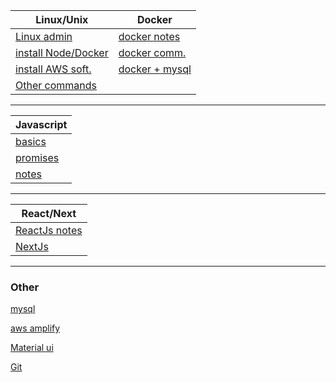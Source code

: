 | Linux/Unix | Docker |  
| --------------- | --------------- |  
| [Linux admin](unix/admin.md) | [docker notes](docker/docker.md) |  
| [install Node/Docker](unix/install.md) | [docker comm.](docker/docker.md) |  
| [install AWS soft.](unix/install-aws.md) | [docker + mysql ](docker/docker-mysql.md) |  
| [Other commands](unix/others.md) |  |  
  
  
***  
  
| Javascript |  
| --------------- |  
| [basics](js/js.md) |  
| [promises](js/js-promises.md) |  
| [notes](js/js-notes.md) |  
  
***  

| React/Next |  
| --------------- |  
| [ReactJs notes](reactjs/reactjs-notes.md) |  
| [NextJs](nextjs/nextjs.md) |

  
***    
  
  
### Other  
  
[mysql](mysql/mysql.md)  
  
[aws amplify](aws/install-amp-aws.md)  
  
[Material ui ](materialui/material-ui.md)  


[Git](git/git.md)